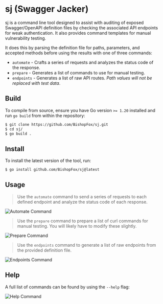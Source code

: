 # sj (Swagger Jacker)

sj is a command line tool designed to assist with auditing of exposed Swagger/OpenAPI definition files by checking the associated API endpoints for weak authentication. It also provides command templates for manual vulnerability testing.

It does this by parsing the definition file for paths, parameters, and accepted methods before using the results with one of three commands:
- `automate` - Crafts a series of requests and analyzes the status code of the response.
- `prepare` - Generates a list of commands to use for manual testing.
- `endpoints` - Generates a list of raw API routes. *Path values will not be replaced with test data*.

## Build

To compile from source, ensure you have Go version `>= 1.20` installed and run `go build` from within the repository:

```bash
$ git clone https://github.com/BishopFox/sj.git
$ cd sj/
$ go build .
```

## Install

To install the latest version of the tool, run:

```bash
$ go install github.com/BishopFox/sj@latest
```

## Usage

> Use the `automate` command to send a series of requests to each defined endpoint and analyze the status code of each response.

![Automate Command](https://raw.githubusercontent.com/BishopFox/sj/main/img/sj-automate.gif)

> Use the `prepare` command to prepare a list of curl commands for manual testing. You will likely have to modify these slightly.

![Prepare Command](https://raw.githubusercontent.com/BishopFox/sj/main/img/sj-prepare.gif)

> Use the `endpoints` command to generate a list of raw endpoints from the provided definition file.

![Endpoints Command](https://raw.githubusercontent.com/BishopFox/sj/main/img/sj-endpoints.gif)

## Help

A full list of commands can be found by using the `--help` flag:

![Help Command](https://raw.githubusercontent.com/BishopFox/sj/main/img/sj-help.gif)